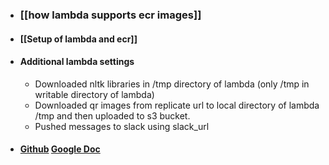 - ### [[how lambda supports ecr images]]
- #### [[Setup of lambda and ecr]]
- #### Additional lambda settings
	- Downloaded nltk libraries in /tmp directory of lambda (only /tmp in writable directory of lambda)
	- Downloaded qr images from replicate url to local directory of lambda /tmp and then uploaded to s3 bucket.
	- Pushed messages to slack using slack_url
- #### [Github](https://github.com/utkarsh-vijay/StableDiffusedQr) [Google Doc](https://docs.google.com/document/d/1rnjQ2Kh-AZnMhBUtN9daZyCuXjE9Ov8yp6p-eWh9KHA/edit#heading=h.bcvenlzbx0f7)
